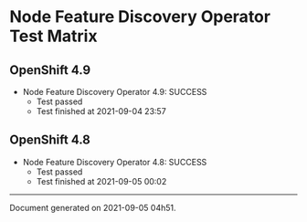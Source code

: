 
Node Feature Discovery Operator Test Matrix
===========================================

OpenShift 4.9
-------------


* Node Feature Discovery Operator 4.9: SUCCESS
  - Test passed
  - Test finished at 2021-09-04 23:57

OpenShift 4.8
-------------


* Node Feature Discovery Operator 4.8: SUCCESS
  - Test passed
  - Test finished at 2021-09-05 00:02


---
Document generated on 2021-09-05 04h51.
